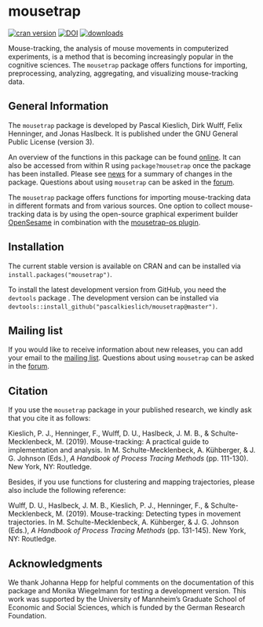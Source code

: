 
<!-- README.md is generated from README.Rmd. Please edit that file -->

# mousetrap

[![cran
version](http://www.r-pkg.org/badges/version/mousetrap)](https://CRAN.R-project.org/package=mousetrap)
[![DOI](https://zenodo.org/badge/DOI/10.5281/zenodo.596640.svg)](https://doi.org/10.5281/zenodo.596640)
[![downloads](https://cranlogs.r-pkg.org/badges/grand-total/mousetrap?color=yellow)](https://CRAN.R-project.org/package=mousetrap)

Mouse-tracking, the analysis of mouse movements in computerized
experiments, is a method that is becoming increasingly popular in the
cognitive sciences. The `mousetrap` package offers functions for
importing, preprocessing, analyzing, aggregating, and visualizing
mouse-tracking data.

## General Information

The `mousetrap` package is developed by Pascal Kieslich, Dirk Wulff,
Felix Henninger, and Jonas Haslbeck. It is published under the GNU
General Public License (version 3).

An overview of the functions in this package can be found
[online](http://pascalkieslich.github.io/mousetrap/reference/mousetrap.html).
It can also be accessed from within R using `package?mousetrap` once the
package has been installed. Please see
[news](http://pascalkieslich.github.io/mousetrap/news) for a summary of
changes in the package. Questions about using `mousetrap` can be asked
in the
[forum](http://forum.cogsci.nl/index.php?p=/categories/mousetrap).

The `mousetrap` package offers functions for importing mouse-tracking
data in different formats and from various sources. One option to
collect mouse-tracking data is by using the open-source graphical
experiment builder [OpenSesame](http://osdoc.cogsci.nl/) in combination
with the [mousetrap-os
plugin](https://github.com/pascalkieslich/mousetrap-os).

## Installation

The current stable version is available on CRAN and can be installed via
`install.packages("mousetrap")`.

To install the latest development version from GitHub, you need the
`devtools` package . The development version can be installed via
`devtools::install_github("pascalkieslich/mousetrap@master")`.

## Mailing list

If you would like to receive information about new releases, you can add
your email to the [mailing list](http://eepurl.com/co1AqX). Questions
about using `mousetrap` can be asked in the
[forum](http://forum.cogsci.nl/index.php?p=/categories/mousetrap).

## Citation

If you use the `mousetrap` package in your published research, we kindly
ask that you cite it as follows:

Kieslich, P. J., Henninger, F., Wulff, D. U., Haslbeck, J. M. B., &
Schulte-Mecklenbeck, M. (2019). Mouse-tracking: A practical guide to
implementation and analysis. In M. Schulte-Mecklenbeck, A. Kühberger, &
J. G. Johnson (Eds.), *A Handbook of Process Tracing Methods*
(pp. 111-130). New York, NY: Routledge.

Besides, if you use functions for clustering and mapping trajectories,
please also include the following reference:

Wulff, D. U., Haslbeck, J. M. B., Kieslich, P. J., Henninger, F., &
Schulte-Mecklenbeck, M. (2019). Mouse-tracking: Detecting types in
movement trajectories. In M. Schulte-Mecklenbeck, A. Kühberger, & J. G.
Johnson (Eds.), *A Handbook of Process Tracing Methods* (pp. 131-145).
New York, NY: Routledge.

## Acknowledgments

We thank Johanna Hepp for helpful comments on the documentation of this
package and Monika Wiegelmann for testing a development version. This
work was supported by the University of Mannheim’s Graduate School of
Economic and Social Sciences, which is funded by the German Research
Foundation.
